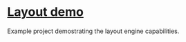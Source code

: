 # [Layout demo](http://layout_demo.hive.pt)

Example project demostrating the layout engine capabilities.
